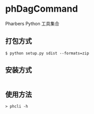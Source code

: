 # phDagCommand
Pharbers Python 工具集合

## 打包方式
```androiddatabinding
$ python setup.py sdist --formats=zip
```

## 安装方式
```androiddatabinding

```

## 使用方法
```androiddatabinding
> phcli -h
```

